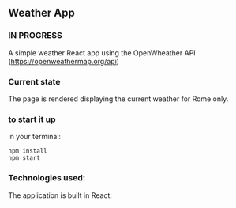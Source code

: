 ## Weather App

### IN PROGRESS

A simple weather React app using the OpenWheather API (https://openweathermap.org/api)

### Current state

The page is rendered displaying the current weather for Rome only.


### to start it up

in your terminal:

```
npm install
npm start
```

### Technologies used:

The application is built in React.